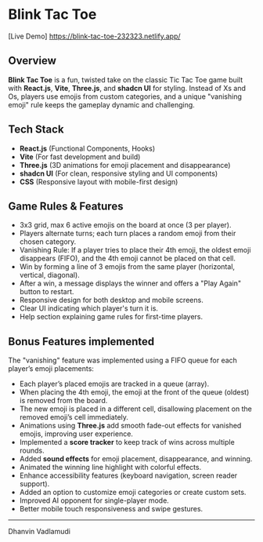 # Blink Tac Toe

[Live Demo] https://blink-tac-toe-232323.netlify.app/ 


## Overview

**Blink Tac Toe** is a fun, twisted take on the classic Tic Tac Toe game built with **React.js**, **Vite**, **Three.js**, and **shadcn UI** for styling. Instead of Xs and Os, players use emojis from custom categories, and a unique "vanishing emoji" rule keeps the gameplay dynamic and challenging.

## Tech Stack

- **React.js** (Functional Components, Hooks)  
- **Vite** (For fast development and build)  
- **Three.js** (3D animations for emoji placement and disappearance)  
- **shadcn UI** (For clean, responsive styling and UI components)  
- **CSS** (Responsive layout with mobile-first design)


## Game Rules & Features

- 3x3 grid, max 6 active emojis on the board at once (3 per player).  
- Players alternate turns; each turn places a random emoji from their chosen category.  
- Vanishing Rule: If a player tries to place their 4th emoji, the oldest emoji disappears (FIFO), and the 4th emoji cannot be placed on that cell.  
- Win by forming a line of 3 emojis from the same player (horizontal, vertical, diagonal).  
- After a win, a message displays the winner and offers a "Play Again" button to restart.  
- Responsive design for both desktop and mobile screens.  
- Clear UI indicating which player's turn it is.  
- Help section explaining game rules for first-time players.  

## Bonus Features implemented
The "vanishing" feature was implemented using a FIFO queue for each player’s emoji placements:

- Each player’s placed emojis are tracked in a queue (array).  
- When placing the 4th emoji, the emoji at the front of the queue (oldest) is removed from the board.  
- The new emoji is placed in a different cell, disallowing placement on the removed emoji’s cell immediately.  
- Animations using **Three.js** add smooth fade-out effects for vanished emojis, improving user experience.
- Implemented a **score tracker** to keep track of wins across multiple rounds.  
- Added **sound effects** for emoji placement, disappearance, and winning.  
- Animated the winning line highlight with colorful effects.  
- Enhance accessibility features (keyboard navigation, screen reader support).  
- Added an option to customize emoji categories or create custom sets.  
- Improved AI opponent for single-player mode.  
- Better mobile touch responsiveness and swipe gestures.  





---

Dhanvin Vadlamudi
